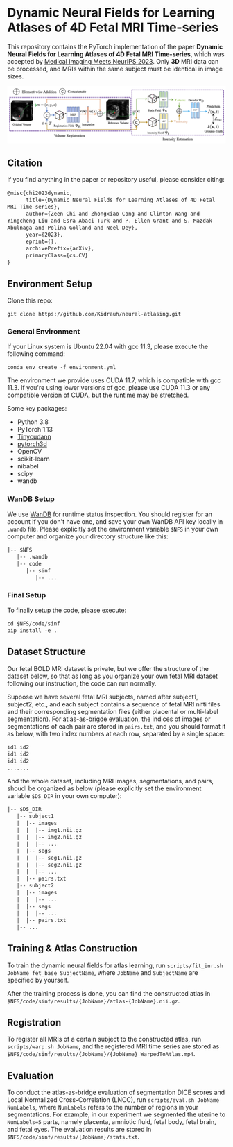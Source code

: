 # Dynamic Neural Fields for Learning Atlases of 4D Fetal MRI Time-series

This repository contains the PyTorch implementation of the paper **Dynamic Neural Fields for Learning Atlases of 4D Fetal MRI Time-series**, which was accepted by [Medical Imaging Meets NeurIPS 2023](https://sites.google.com/view/med-neurips2023). Only **3D** MRI data can be processed, and MRIs within the same subject must be identical in image sizes.

![img](teaser.png)

## Citation

If you find anything in the paper or repository useful, please consider citing:

```plaintext
@misc{chi2023dynamic,
      title={Dynamic Neural Fields for Learning Atlases of 4D Fetal MRI Time-series}, 
      author={Zeen Chi and Zhongxiao Cong and Clinton Wang and Yingcheng Liu and Esra Abaci Turk and P. Ellen Grant and S. Mazdak Abulnaga and Polina Golland and Neel Dey},
      year={2023},
      eprint={},
      archivePrefix={arXiv},
      primaryClass={cs.CV}
}
```

## Environment Setup

Clone this repo:

```shell
git clone https://github.com/Kidrauh/neural-atlasing.git
```

### General Environment

If your Linux system is Ubuntu 22.04 with gcc 11.3, please execute the following command:

```shell
conda env create -f environment.yml
```

The environment we provide uses CUDA 11.7, which is compatible with gcc 11.3. If you're using lower versions of gcc, please use CUDA 11.3 or any compatible version of CUDA, but the runtime may be stretched.

Some key packages:

- Python 3.8
- PyTorch 1.13
- [Tinycudann](https://github.com/NVlabs/tiny-cuda-nn)
- [pytorch3d](https://github.com/facebookresearch/pytorch3d/blob/main/INSTALL.md)
- OpenCV
- scikit-learn
- nibabel
- scipy
- wandb

### WanDB Setup

We use [WanDB](https://wandb.ai/) for runtime status inspection. You should register for an account if you don't have one, and save your own WanDB API key locally in `.wandb` file. Please explicitly set the environment variable `$NFS` in your own computer and organize your directory structure like this:

```
|-- $NFS
   |-- .wandb
   |-- code
      |-- sinf
         |-- ...
```

### Final Setup

To finally setup the code, please execute:

```shell
cd $NFS/code/sinf
pip install -e .
```

## Dataset Structure

Our fetal BOLD MRI dataset is private, but we offer the structure of the dataset below, so that as long as you organize your own fetal MRI dataset following our instruction, the code can run normally.

Suppose we have several fetal MRI subjects, named after subject1, subject2, etc., and each subject contains a sequence of fetal MRI nifti files and their corresponding segmentation files (either placental or multi-label segmentation). For atlas-as-brigde evaluation, the indices of images or segmentations of each pair are stored in `pairs.txt`, and you should format it as below, with two index numbers at each row, separated by a single space:

```
id1 id2
id1 id2
id1 id2
.......
```

And the whole dataset, including MRI images, segmentations, and pairs, shoudl be organized as below (please explicitly set the environment variable `$DS_DIR` in your own computer):

```
|-- $DS_DIR
   |-- subject1
   |  |-- images
   |  |  |-- img1.nii.gz
   |  |  |-- img2.nii.gz
   |  |  |-- ...
   |  |-- segs
   |  |  |-- seg1.nii.gz
   |  |  |-- seg2.nii.gz
   |  |  |-- ...
   |  |-- pairs.txt
   |-- subject2
   |  |-- images
   |  |  |-- ...
   |  |-- segs
   |  |  |-- ...
   |  |-- pairs.txt
   |-- ...
```

## Training & Atlas Construction

To train the dynamic neural fields for atlas learning, run `scripts/fit_inr.sh JobName fet_base SubjectName`, where `JobName` and `SubjectName` are specified by yourself.

After the training process is done, you can find the constructed atlas in `$NFS/code/sinf/results/{JobName}/atlas-{JobName}.nii.gz`.

## Registration

To register all MRIs of a certain subject to the constructed atlas, run `scripts/warp.sh JobName`, and the registered MRI time series are stored as `$NFS/code/sinf/results/{JobName}/{JobName}_WarpedToAtlas.mp4`.

## Evaluation

To conduct the atlas-as-bridge evaluation of segmentation DICE scores and Local Normalized Cross-Correlation (LNCC), run `scripts/eval.sh JobName NumLabels`, where `NumLabels` refers to the number of regions in your segmentations. For example, in our experiment we segmented the uterine to `NumLabels=5` parts, namely placenta, amniotic fluid, fetal body, fetal brain, and fetal eyes. The evaluation results are stored in `$NFS/code/sinf/results/{JobName}/stats.txt`.
